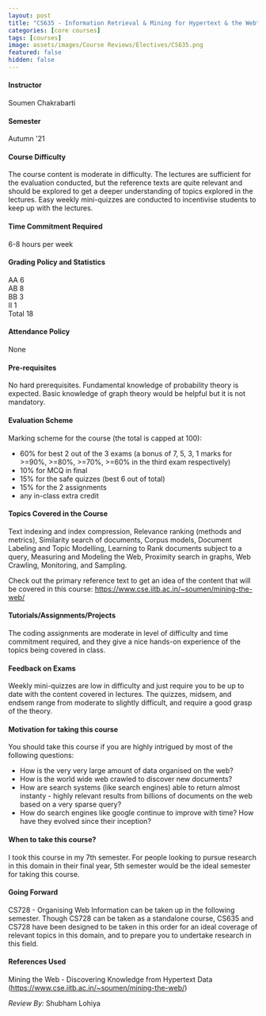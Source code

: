 ```yaml
---
layout: post
title: "CS635 - Information Retrieval & Mining for Hypertext & the Web"
categories: [core courses]
tags: [courses]
image: assets/images/Course Reviews/Electives/CS635.png
featured: false
hidden: false
---
```


#### Instructor
Soumen Chakrabarti

#### Semester
Autumn '21

#### Course Difficulty
The course content is moderate in difficulty. The lectures are sufficient for the evaluation conducted, but the reference texts are quite relevant and should be explored to get a deeper understanding of topics explored in the lectures. Easy weekly mini-quizzes are conducted to incentivise students to keep up with the lectures.

#### Time Commitment Required
6-8 hours per week

#### Grading Policy and Statistics
AA	6  
AB	8  
BB	3  
II	1  
Total	18

#### Attendance Policy
None

#### Pre-requisites
No hard prerequisites. Fundamental knowledge of probability theory is expected. Basic knowledge of graph theory would be helpful but it is not mandatory.

#### Evaluation Scheme
Marking scheme for the course (the total is capped at 100):  
* 60% for best 2 out of the 3 exams (a bonus of 7, 5, 3, 1 marks for >=90%, >=80%, >=70%, >=60% in the third exam respectively)  
* 10% for MCQ in final  
* 15% for the safe quizzes (best 6 out of total)  
* 15% for the 2 assignments  
* any in-class extra credit

#### Topics Covered in the Course
Text indexing and index compression, Relevance ranking (methods and metrics), Similarity search of documents, Corpus models, Document Labeling and Topic Modelling, Learning to Rank documents subject to a query, Measuring and Modeling the Web, Proximity search in graphs, Web Crawling, Monitoring, and Sampling.  
  
Check out the primary reference text to get an idea of the content that will be covered in this course: https://www.cse.iitb.ac.in/~soumen/mining-the-web/

#### Tutorials/Assignments/Projects
The coding assignments are moderate in level of difficulty and time commitment required, and they give a nice hands-on experience of the topics being covered in class.

#### Feedback on Exams
Weekly mini-quizzes are low in difficulty and just require you to be up to date with the content covered in lectures. The quizzes, midsem, and endsem range from moderate to slightly difficult, and require a good grasp of the theory. 

#### Motivation for taking this course
You should take this course if you are highly intrigued by most of the following questions:  
- How is the very very large amount of data organised on the web?  
- How is the world wide web crawled to discover new documents?  
- How are search systems (like search engines) able to return almost instanty - highly relevant results from billions of documents on the web based on a very sparse query?   
- How do search engines like google continue to improve with time? How have they evolved since their inception?

#### When to take this course?
I took this course in my 7th semester. For people looking to pursue research in this domain in their final year, 5th semester would be the ideal semester for taking this course. 

#### Going Forward
CS728 - Organising Web Information can be taken up in the following semester. Though CS728 can be taken as a standalone course, CS635 and CS728 have been designed to be taken in this order for an ideal coverage of relevant topics in this domain, and to prepare you to undertake research in this field.

#### References Used
Mining the Web - Discovering Knowledge from Hypertext Data (https://www.cse.iitb.ac.in/~soumen/mining-the-web/)

*Review By:* Shubham Lohiya